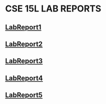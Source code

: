 # CSE 15L LAB REPORTS

## [LabReport1](https://luisvelediaz.github.io/cse15l-lab-reports/Week%202%20Lab%20Report.html)

## [LabReport2](https://luisvelediaz.github.io/cse15l-lab-reports/Week4LabReport2.html)

## [LabReport3](https://luisvelediaz.github.io/cse15l-lab-reports/Week6LabReport3.html)

## [LabReport4](https://luisvelediaz.github.io/cse15l-lab-reports/Week8LabReport4.html)

## [LabReport5](https://luisvelediaz.github.io/cse15l-lab-reports/Week10LabReport5.html)
